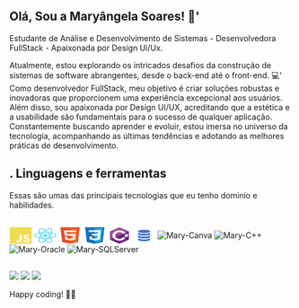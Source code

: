 ## Olá, Sou a Maryângela Soares! 👋'

Estudante de Análise e Desenvolvimento de Sistemas - Desenvolvedora FullStack - Apaixonada por Design Ui/Ux.

Atualmente, estou explorando os intricados desafios da construção de sistemas de software abrangentes, desde o back-end até o front-end. 💻' Como desenvolvedor FullStack, meu objetivo é criar soluções robustas e inovadoras que proporcionem uma experiência excepcional aos usuários. Além disso, sou apaixonada por Design UI/UX, acreditando que a estética e a usabilidade são fundamentais para o sucesso de qualquer aplicação. Constantemente buscando aprender e evoluir, estou imersa no universo da tecnologia, acompanhando as últimas tendências e adotando as melhores práticas de desenvolvimento.

## . Linguagens e ferramentas
Essas são umas das principais tecnologias que eu tenho dominio e habilidades.

<div style="display: inline_block"><br>
  <img align="center" alt="Mary-Js" height="30" width="40" src="https://raw.githubusercontent.com/devicons/devicon/master/icons/javascript/javascript-plain.svg">
  <img align="center" alt="Mary-React" height="30" width="40" src="https://raw.githubusercontent.com/devicons/devicon/master/icons/react/react-original.svg">
  <img align="center" alt="Mary-HTML" height="30" width="40" src="https://raw.githubusercontent.com/devicons/devicon/master/icons/html5/html5-original.svg">
  <img align="center" alt="Mary-CSS" height="30" width="40" src="https://raw.githubusercontent.com/devicons/devicon/master/icons/css3/css3-original.svg">
  <img align="center" alt="Mary-Csharp" height="30" width="40" src="https://raw.githubusercontent.com/devicons/devicon/master/icons/csharp/csharp-original.svg">
  <img align="center" alt="Mary-SQL" height="30" width="40" src="https://raw.githubusercontent.com/github/explore/master/topics/sql/sql.png">
  <img align="center" alt="Mary-Canva" height="30" width="40" src="https://cdn.jsdelivr.net/gh/devicons/devicon/icons/canva/canva-original.svg" >
  <img align="center" alt="Mary-C++" height="30" width="40" src="https://cdn.jsdelivr.net/gh/devicons/devicon/icons/cplusplus/cplusplus-original.svg" >
  <img align="center" alt="Mary-Oracle" height="30" width="40" src="https://cdn.jsdelivr.net/gh/devicons/devicon/icons/oracle/oracle-original.svg" >
  <img align="center" alt="Mary-SQLServer" height="30" width="40" src="https://cdn.jsdelivr.net/gh/devicons/devicon/icons/microsoftsqlserver/microsoftsqlserver-plain.svg" >        

</div>

##

<p align="left">
  <a href="soaresmaryangella@gmail.com" alt="Gmail" target = "_blank" >
  <img src="https://img.shields.io/badge/-Gmail-FF0000?style=flat-square&labelColor=FF0000&logo=gmail&logoColor=white&link=LINK-DO-SEU-EMAIL" /></a>

  <a href="https://www.linkedin.com/in/mary%C3%A2ngela-soares" alt="Linkedin" target = "_blank" >
  <img src="https://img.shields.io/badge/-Linkedin-0e76a8?style=flat-square&logo=Linkedin&logoColor=white&link=LINK-DO-SEU-LINKEDIN" /></a>

  <a href="https://www.instagram.com/maryangelasoares/" alt="Instagram" target = "_blank" >
  <img src="https://img.shields.io/badge/-Instagram-DF0174?style=flat-square&labelColor=DF0174&logo=instagram&logoColor=white&link=LINK-DO-SEU-INSTAGRAM"/></a>
</p>

Happy coding! 🚀✨
